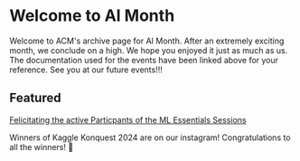 # Welcome to AI Month

Welcome to ACM's archive page for AI Month. After an extremely exciting month, we conclude on a high. We hope you enjoyed it just as much as us. The documentation used for the events have been linked above for your reference. See you at our future events!!!

## Featured

[Felicitating the active Particpants of the ML Essentials Sessions](https://www.instagram.com/p/C4-2BcmOziq)

Winners of Kaggle Konquest 2024 are on our instagram! Congratulations to all the winners! 🎉